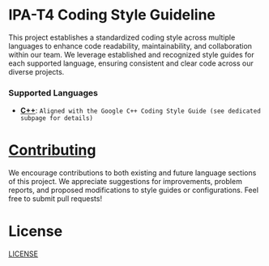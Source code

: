 # IPA-T4 Coding Style Guideline

This project establishes a standardized coding style across multiple languages to enhance code readability, maintainability, and collaboration within our team. We leverage established and recognized style guides for each supported language, ensuring consistent and clear code across our diverse projects.

### Supported Languages

- **[C++](./cpp/README.md)**: ```Aligned with the Google C++ Coding Style Guide (see dedicated subpage for details)```

# [Contributing](./docs/contributing.md)

We encourage contributions to both existing and future language sections of this project. We appreciate suggestions for improvements, problem reports, and proposed modifications to style guides or configurations. Feel free to submit pull requests!

# License
[LICENSE](./LICENSE)



